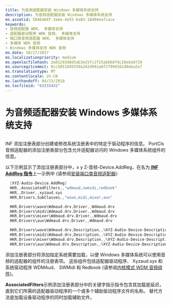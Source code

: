 ```yaml
---
title: 为音频适配器安装 Windows 多媒体系统支持
description: 为音频适配器安装 Windows 多媒体系统支持
ms.assetid: 5846404f-3a6a-4e55-ba83-18404ea7cace
keywords:
- 音频适配器 WDK、 多媒体支持
- 适配器驱动程序 WDK 音频、 多媒体支持
- 端口类音频适配器 WDK、 多媒体支持
- 多媒体 WDK 音频
- Windows 多媒体支持 WDK 音频
ms.date: 10/27/2017
ms.localizationpriority: medium
ms.openlocfilehash: 2a01293d8d5ab3e25fc2f25abb68fdc28eda9729
ms.sourcegitcommit: 0cc5051945559a242d941a6f2799d161d8eba2a7
ms.translationtype: MT
ms.contentlocale: zh-CN
ms.lasthandoff: 04/23/2019
ms.locfileid: "63333432"
---
```

# <a name="installing-windows-multimedia-system-support-for-an-audio-adapter"></a>为音频适配器安装 Windows 多媒体系统支持


## <span id="ddk_installing_windows_multimedia_system_support_for_an_audio_adapter_"></span><span id="DDK_INSTALLING_WINDOWS_MULTIMEDIA_SYSTEM_SUPPORT_FOR_AN_AUDIO_ADAPTER_"></span>


INF 添加注册表部分创建或修改系统注册表中的特定于驱动程序的信息。 PortCls 音频适配器的添加注册表部分包含允许适配器访问的 Windows 多媒体系统组件的信息。

以下示例显示了添加注册表部分中，x y Z-音频-Device.AddReg，在名为[ **INF AddReg 指令**](https://msdn.microsoft.com/library/windows/hardware/ff546320)上一示例中 (请参阅[安装端口类音频适配器](installing-a-port-class-audio-adapter.md)):

```cpp
  [XYZ-Audio-Device.AddReg]
  HKR,,AssociatedFilters,,"wdmaud,swmidi,redbook"
  HKR,,Driver,,xyzaud.sys 
  HKR,Drivers,SubClasses,,"wave,midi,mixer,aux"

  HKR,Drivers\wave\Wdmaud.drv,Driver,,Wdmaud.drv
  HKR,Drivers\midi\Wdmaud.drv,Driver,,Wdmaud.drv
  HKR,Drivers\mixer\Wdmaud.drv,Driver,,Wdmaud.drv
  HKR,Drivers\aux\Wdmaud.drv,Driver,,Wdmaud.drv

  HKR,Drivers\wave\Wdmaud.drv,Description,,%XYZ-Audio-Device-Description%
  HKR,Drivers\midi\Wdmaud.drv,Description,,%XYZ-Audio-Device-Description%
  HKR,Drivers\mixer\Wdmaud.drv,Description,,%XYZ-Audio-Device-Description%
  HKR,Drivers\aux\Wdmaud.drv,Description,,%XYZ-Audio-Device-Description%
```

添加注册表部分将添加指定系统需要加载，以便 Windows 多媒体系统可以使用音频的适配器的组件的注册表项。 这些组件包括适配器驱动程序、 Xyzaud.sys 和系统驱动程序 WDMAud、 SWMidi 和 Redbook (请参阅[内核模式 WDM 音频组件](kernel-mode-wdm-audio-components.md))。

**AssociatedFilters**示例添加注册表部分中的关键字指示指令包含其加载是延迟，直到它们所需的适配器驱动程序的一个或多个辅助驱动程序文件的名称。 替代方法是加载设备驱动程序的同时加载辅助文件。

 

 




